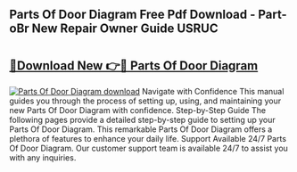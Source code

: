 ## Parts Of Door Diagram Free Pdf Download - Part-oBr New Repair Owner Guide USRUC

# <h2><a href="http://dfs4hjf.blite.top/?on=Parts+Of+Door+Diagram">🔗Download New 👉🔴 Parts Of Door Diagram</a></h2>

[![Parts Of Door Diagram download](https://i.imgur.com/lujVjoI.png)](http://dfs4hjf.blite.top/?on=Parts+Of+Door+Diagram)
Navigate with Confidence This manual guides you through the process of setting up, using, and maintaining your new Parts Of Door Diagram with confidence. Step-by-Step Guide The following pages provide a detailed step-by-step guide to setting up your Parts Of Door Diagram. This remarkable Parts Of Door Diagram offers a plethora of features to enhance your daily life. Support Available 24/7 Parts Of Door Diagram. Our customer support team is available 24/7 to assist you with any inquiries.
